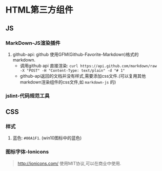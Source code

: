 # HTML第三方组件
## JS
### MarkDown-JS渲染插件
1. github-api: github 使用GFM(Github-Favorite-Markdown)格式的markdown.
    - 调用github api 直接渲染: `curl https://api.github.com/markdown/raw -X "POST" -H "Content-Type: text/plain" -d "# 1"`
    - github-api返回的文档并没有样式,需要添加css文件.(可以复用其他markdown渲染组件的css文件,如 `markdown-js` 的)

### jslint-代码规范工具

## CSS
### 样式
1. 蓝色: `#00A1F1`. (win10图标中的蓝色)

### 图标字体-Ionicons
> http://ionicons.com/
使用MIT协议,可以在商业中使用. 